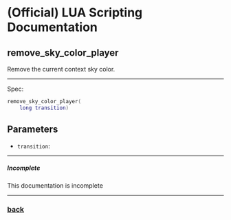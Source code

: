 
# (Official) LUA Scripting Documentation

## remove_sky_color_player

Remove the current context sky color.

___

Spec:

```lua
remove_sky_color_player(
	long transition)
```

## Parameters

- `transition`: 

___

##### Incomplete

This documentation is incomplete

___

### [back](../other)
